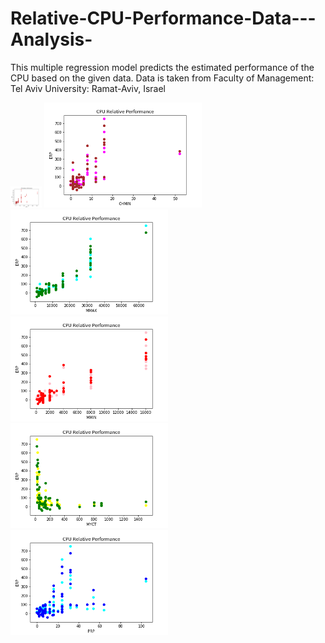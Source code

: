 # Relative-CPU-Performance-Data---Analysis-
This multiple regression model predicts the estimated performance of the CPU based on the given data. Data is taken from  Faculty of Management: Tel Aviv University: Ramat-Aviv, Israel

<img src="CACH vs ERP.png" width="10%">
<img src="CHMIN vs ERP.png" width="50%">
<img src="MMAX vs ERP.png" width="50%">
<img src="MMIN vs ERP.png" width="50%">
<img src="MYCT vs ERP.png" width="50%">
<img src="PRP vs ERP.png" width="50%">

